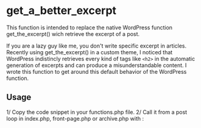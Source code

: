 # get_a_better_excerpt

This function is intended to replace the native WordPress function get_the_excerpt() wich retrieve the excerpt of a post.

If you are a lazy guy like me, you don't write specific excerpt in articles.
Recently using get_the_excerpt() in a custom theme, I noticed that WordPress indistincly retrieves every kind of tags like ```<h2>``` in the automatic generation of excerpts and can produce a misunderstandable content. I wrote this function to get around this default behavior of the WordPress function.

<h2>Usage</h2>
1/ Copy the code snippet in your functions.php file.
2/ Call it from a post loop in index.php, front-page.php or archive.php with :
<?php echo get_a_better_excerpt(null, null, array(), true); ?>
